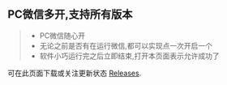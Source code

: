 ## PC微信多开,支持所有版本
>+ PC微信随心开
>+ 无论之前是否有在运行微信,都可以实现点一次开启一个
>+ 软件小巧运行完之后立即结束,打开本页面表示允许成功了

可在此页面下载或关注更新状态 [Releases](https://github.com/plainwizard/PC_Wechat_Multiple/releases).

